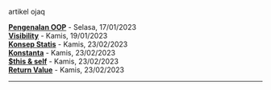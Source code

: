 artikel ojaq

**[Pengenalan OOP](https://medium.com/@abangojaq/pengenalan-oop-object-oriented-programming-b1686eca5c1b)** - Selasa, 17/01/2023  
**[Visibility](https://medium.com/@abangojaq/visibility-oop-644e2ecdf2e2)** - Kamis, 19/01/2023  
**[Konsep Statis](https://medium.com/@abangojaq/konsep-statis-oop-4112d2e6e7e7)** - Kamis, 23/02/2023  
**[Konstanta](https://medium.com/@abangojaq/konstanta-oop-48533b8cd2e6)** - Kamis, 23/02/2023  
**[$this & self](https://medium.com/@abangojaq/this-self-oop-df6dc387d796)** - Kamis, 23/02/2023  
**[Return Value](https://medium.com/@abangojaq/return-value-oop-ed085a793967)** - Kamis, 23/02/2023  

---------------------------------------------------------------------------------------------------------------------------------
